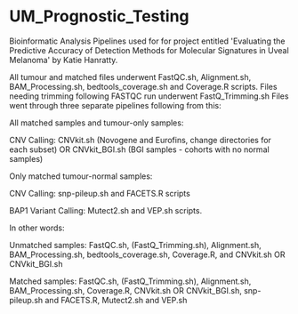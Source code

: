 # UM_Prognostic_Testing
Bioinformatic Analysis Pipelines used for for project entitled 'Evaluating the Predictive Accuracy of Detection Methods for Molecular Signatures in Uveal Melanoma' by Katie Hanratty.

All tumour and matched files underwent FastQC.sh, Alignment.sh, BAM_Processing.sh, bedtools_coverage.sh and Coverage.R scripts. Files needing trimming following FASTQC run underwent FastQ_Trimming.sh Files went through three separate pipelines following from this:

All matched samples and tumour-only samples:

CNV Calling: CNVkit.sh (Novogene and Eurofins, change directories for each subset) OR CNVkit_BGI.sh (BGI  samples - cohorts with no normal samples)

Only matched tumour-normal samples:

CNV Calling: snp-pileup.sh and FACETS.R scripts

BAP1 Variant Calling: Mutect2.sh and VEP.sh scripts.

In other words:

Unmatched samples: FastQC.sh, (FastQ_Trimming.sh), Alignment.sh, BAM_Processing.sh, bedtools_coverage.sh, Coverage.R, and CNVkit.sh OR CNVkit_BGI.sh

Matched samples: FastQC.sh, (FastQ_Trimming.sh), Alignment.sh, BAM_Processing.sh, Coverage.R, CNVkit.sh OR CNVkit_BGI.sh, snp-pileup.sh and FACETS.R, Mutect2.sh and VEP.sh
